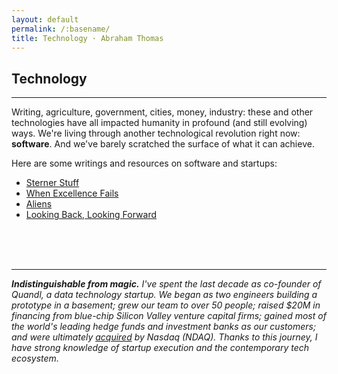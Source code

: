 ```yaml
---
layout: default
permalink: /:basename/
title: Technology · Abraham Thomas
---
```


## Technology

----

Writing, agriculture, government, cities, money, industry: these and other technologies have all impacted humanity in profound (and still evolving) ways.  We're living through another technological revolution right now: **software**.  And we've barely scratched the surface of what it can achieve.

Here are some writings and resources on software and startups: 

* [Sterner Stuff](/sterner-stuff)  
* [When Excellence Fails](/when-excellence-fails)  
* [Aliens](/aliens)  
* [Looking Back, Looking Forward](/looking-back-looking-forward) 

<!--
* [Web Resources for Startup Founders](/web-resources-for-founders)
-->
 
<br/>
<br/>
<br/>

----

<i><b>Indistinguishable from magic.</b> I've spent the last decade as co-founder of Quandl, a data technology startup.  We began as two engineers building a prototype in a basement; grew our team to over 50 people; raised $20M in financing from blue-chip Silicon Valley venture capital firms; gained most of the world's leading hedge funds and investment banks as our customers; and were ultimately [acquired](https://blog.quandl.com/quandl-the-next-chapter) by Nasdaq (NDAQ).  Thanks to this journey, I have strong knowledge of startup execution and the contemporary tech ecosystem.</i>